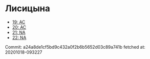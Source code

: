 # Лисицына
- [19: AC](19.md)
- [20: AC](20.md)
- [21: NA](21.md)
- [22: NA](22.md)

Commit: a24a8de1cf5bd9c432a0f2b6b5652d03c89a741b
 fetched at: 20201018-093227
